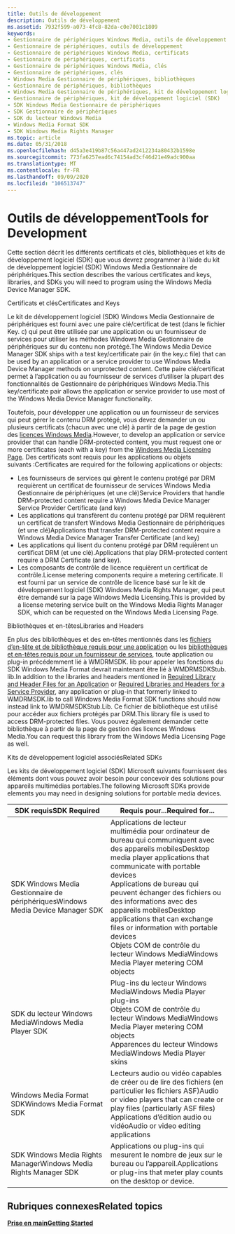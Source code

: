 ```yaml
---
title: Outils de développement
description: Outils de développement
ms.assetid: 7932f599-a073-4fc8-82da-c0e7001c1809
keywords:
- Gestionnaire de périphériques Windows Media, outils de développement
- Gestionnaire de périphériques, outils de développement
- Gestionnaire de périphériques Windows Media, certificats
- Gestionnaire de périphériques, certificats
- Gestionnaire de périphériques Windows Media, clés
- Gestionnaire de périphériques, clés
- Windows Media Gestionnaire de périphériques, bibliothèques
- Gestionnaire de périphériques, bibliothèques
- Windows Media Gestionnaire de périphériques, kit de développement logiciel (SDK)
- Gestionnaire de périphériques, kit de développement logiciel (SDK)
- SDK Windows Media Gestionnaire de périphériques
- SDK Gestionnaire de périphériques
- SDK du lecteur Windows Media
- Windows Media Format SDK
- SDK Windows Media Rights Manager
ms.topic: article
ms.date: 05/31/2018
ms.openlocfilehash: d45a3e419b87c56a447ad2412234a80432b1598e
ms.sourcegitcommit: 773fa6257ead6c74154ad3cf46d21e49adc900aa
ms.translationtype: MT
ms.contentlocale: fr-FR
ms.lasthandoff: 09/09/2020
ms.locfileid: "106513747"
---
```

# <a name="tools-for-development"></a><span data-ttu-id="8adbd-118">Outils de développement</span><span class="sxs-lookup"><span data-stu-id="8adbd-118">Tools for Development</span></span>

<span data-ttu-id="8adbd-119">Cette section décrit les différents certificats et clés, bibliothèques et kits de développement logiciel (SDK) que vous devrez programmer à l’aide du kit de développement logiciel (SDK) Windows Media Gestionnaire de périphériques.</span><span class="sxs-lookup"><span data-stu-id="8adbd-119">This section describes the various certificates and keys, libraries, and SDKs you will need to program using the Windows Media Device Manager SDK.</span></span>

<span data-ttu-id="8adbd-120">Certificats et clés</span><span class="sxs-lookup"><span data-stu-id="8adbd-120">Certificates and Keys</span></span>

<span data-ttu-id="8adbd-121">Le kit de développement logiciel (SDK) Windows Media Gestionnaire de périphériques est fourni avec une paire clé/certificat de test (dans le fichier Key. c) qui peut être utilisée par une application ou un fournisseur de services pour utiliser les méthodes Windows Media Gestionnaire de périphériques sur du contenu non protégé.</span><span class="sxs-lookup"><span data-stu-id="8adbd-121">The Windows Media Device Manager SDK ships with a test key/certificate pair (in the key.c file) that can be used by an application or a service provider to use Windows Media Device Manager methods on unprotected content.</span></span> <span data-ttu-id="8adbd-122">Cette paire clé/certificat permet à l’application ou au fournisseur de services d’utiliser la plupart des fonctionnalités de Gestionnaire de périphériques Windows Media.</span><span class="sxs-lookup"><span data-stu-id="8adbd-122">This key/certificate pair allows the application or service provider to use most of the Windows Media Device Manager functionality.</span></span>

<span data-ttu-id="8adbd-123">Toutefois, pour développer une application ou un fournisseur de services qui peut gérer le contenu DRM protégé, vous devez demander un ou plusieurs certificats (chacun avec une clé) à partir de la page de gestion des [licences Windows Media](https://www.microsoft.com/licensing/default).</span><span class="sxs-lookup"><span data-stu-id="8adbd-123">However, to develop an application or service provider that can handle DRM-protected content, you must request one or more certificates (each with a key) from the [Windows Media Licensing Page](https://www.microsoft.com/licensing/default).</span></span> <span data-ttu-id="8adbd-124">Des certificats sont requis pour les applications ou objets suivants :</span><span class="sxs-lookup"><span data-stu-id="8adbd-124">Certificates are required for the following applications or objects:</span></span>

-   <span data-ttu-id="8adbd-125">Les fournisseurs de services qui gèrent le contenu protégé par DRM requièrent un certificat de fournisseur de services Windows Media Gestionnaire de périphériques (et une clé)</span><span class="sxs-lookup"><span data-stu-id="8adbd-125">Service Providers that handle DRM-protected content require a Windows Media Device Manager Service Provider Certificate (and key)</span></span>
-   <span data-ttu-id="8adbd-126">Les applications qui transfèrent du contenu protégé par DRM requièrent un certificat de transfert Windows Media Gestionnaire de périphériques (et une clé)</span><span class="sxs-lookup"><span data-stu-id="8adbd-126">Applications that transfer DRM-protected content require a Windows Media Device Manager Transfer Certificate (and key)</span></span>
-   <span data-ttu-id="8adbd-127">Les applications qui lisent du contenu protégé par DRM requièrent un certificat DRM (et une clé).</span><span class="sxs-lookup"><span data-stu-id="8adbd-127">Applications that play DRM-protected content require a DRM Certificate (and key).</span></span>
-   <span data-ttu-id="8adbd-128">Les composants de contrôle de licence requièrent un certificat de contrôle.</span><span class="sxs-lookup"><span data-stu-id="8adbd-128">License metering components require a metering certificate.</span></span> <span data-ttu-id="8adbd-129">Il est fourni par un service de contrôle de licence basé sur le kit de développement logiciel (SDK) Windows Media Rights Manager, qui peut être demandé sur la page Windows Media Licensing.</span><span class="sxs-lookup"><span data-stu-id="8adbd-129">This is provided by a license metering service built on the Windows Media Rights Manager SDK, which can be requested on the Windows Media Licensing Page.</span></span>

<span data-ttu-id="8adbd-130">Bibliothèques et en-têtes</span><span class="sxs-lookup"><span data-stu-id="8adbd-130">Libraries and Headers</span></span>

<span data-ttu-id="8adbd-131">En plus des bibliothèques et des en-têtes mentionnés dans les [fichiers d’en-tête et de bibliothèque requis pour une application](required-library-and-header-files-for-an-application.md) ou les [bibliothèques et en-têtes requis pour un fournisseur de services](required-libraries-and-headers-for-a-service-provider.md), toute application ou plug-in précédemment lié à WMDRMSDK. lib pour appeler les fonctions du SDK Windows Media Format devrait maintenant être lié à WMDRMSDKStub. lib.</span><span class="sxs-lookup"><span data-stu-id="8adbd-131">In addition to the libraries and headers mentioned in [Required Library and Header Files for an Application](required-library-and-header-files-for-an-application.md) or [Required Libraries and Headers for a Service Provider](required-libraries-and-headers-for-a-service-provider.md), any application or plug-in that formerly linked to WMDRMSDK.lib to call Windows Media Format SDK functions should now instead link to WMDRMSDKStub.Lib.</span></span> <span data-ttu-id="8adbd-132">Ce fichier de bibliothèque est utilisé pour accéder aux fichiers protégés par DRM.</span><span class="sxs-lookup"><span data-stu-id="8adbd-132">This library file is used to access DRM-protected files.</span></span> <span data-ttu-id="8adbd-133">Vous pouvez également demander cette bibliothèque à partir de la page de gestion des licences Windows Media.</span><span class="sxs-lookup"><span data-stu-id="8adbd-133">You can request this library from the Windows Media Licensing Page as well.</span></span>

<span data-ttu-id="8adbd-134">Kits de développement logiciel associés</span><span class="sxs-lookup"><span data-stu-id="8adbd-134">Related SDKs</span></span>

<span data-ttu-id="8adbd-135">Les kits de développement logiciel (SDK) Microsoft suivants fournissent des éléments dont vous pouvez avoir besoin pour concevoir des solutions pour appareils multimédias portables.</span><span class="sxs-lookup"><span data-stu-id="8adbd-135">The following Microsoft SDKs provide elements you may need in designing solutions for portable media devices.</span></span>



| <span data-ttu-id="8adbd-136">SDK requis</span><span class="sxs-lookup"><span data-stu-id="8adbd-136">SDK Required</span></span>                     | <span data-ttu-id="8adbd-137">Requis pour...</span><span class="sxs-lookup"><span data-stu-id="8adbd-137">Required for...</span></span>                                                                                                                                                                                                                       |
|----------------------------------|---------------------------------------------------------------------------------------------------------------------------------------------------------------------------------------------------------------------------------------|
| <span data-ttu-id="8adbd-138">SDK Windows Media Gestionnaire de périphériques</span><span class="sxs-lookup"><span data-stu-id="8adbd-138">Windows Media Device Manager SDK</span></span> | <span data-ttu-id="8adbd-139">Applications de lecteur multimédia pour ordinateur de bureau qui communiquent avec des appareils mobiles</span><span class="sxs-lookup"><span data-stu-id="8adbd-139">Desktop media player applications that communicate with portable devices</span></span><br/> <span data-ttu-id="8adbd-140">Applications de bureau qui peuvent échanger des fichiers ou des informations avec des appareils mobiles</span><span class="sxs-lookup"><span data-stu-id="8adbd-140">Desktop applications that can exchange files or information with portable devices</span></span><br/> <span data-ttu-id="8adbd-141">Objets COM de contrôle du lecteur Windows Media</span><span class="sxs-lookup"><span data-stu-id="8adbd-141">Windows Media Player metering COM objects</span></span><br/> |
| <span data-ttu-id="8adbd-142">SDK du lecteur Windows Media</span><span class="sxs-lookup"><span data-stu-id="8adbd-142">Windows Media Player SDK</span></span>         | <span data-ttu-id="8adbd-143">Plug-ins du lecteur Windows Media</span><span class="sxs-lookup"><span data-stu-id="8adbd-143">Windows Media Player plug-ins</span></span><br/> <span data-ttu-id="8adbd-144">Objets COM de contrôle du lecteur Windows Media</span><span class="sxs-lookup"><span data-stu-id="8adbd-144">Windows Media Player metering COM objects</span></span><br/> <span data-ttu-id="8adbd-145">Apparences du lecteur Windows Media</span><span class="sxs-lookup"><span data-stu-id="8adbd-145">Windows Media Player skins</span></span><br/>                                                                                                   |
| <span data-ttu-id="8adbd-146">Windows Media Format SDK</span><span class="sxs-lookup"><span data-stu-id="8adbd-146">Windows Media Format SDK</span></span>         | <span data-ttu-id="8adbd-147">Lecteurs audio ou vidéo capables de créer ou de lire des fichiers (en particulier les fichiers ASF)</span><span class="sxs-lookup"><span data-stu-id="8adbd-147">Audio or video players that can create or play files (particularly ASF files)</span></span><br/> <span data-ttu-id="8adbd-148">Applications d’édition audio ou vidéo</span><span class="sxs-lookup"><span data-stu-id="8adbd-148">Audio or video editing applications</span></span><br/>                                                                                               |
| <span data-ttu-id="8adbd-149">SDK Windows Media Rights Manager</span><span class="sxs-lookup"><span data-stu-id="8adbd-149">Windows Media Rights Manager SDK</span></span> | <span data-ttu-id="8adbd-150">Applications ou plug-ins qui mesurent le nombre de jeux sur le bureau ou l’appareil.</span><span class="sxs-lookup"><span data-stu-id="8adbd-150">Applications or plug-ins that meter play counts on the desktop or device.</span></span>                                                                                                                                                             |



 

## <a name="related-topics"></a><span data-ttu-id="8adbd-151">Rubriques connexes</span><span class="sxs-lookup"><span data-stu-id="8adbd-151">Related topics</span></span>

<dl> <dt>

[<span data-ttu-id="8adbd-152">**Prise en main**</span><span class="sxs-lookup"><span data-stu-id="8adbd-152">**Getting Started**</span></span>](getting-started.md)
</dt> </dl>

 

 





